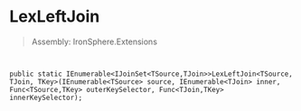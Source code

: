 ﻿

# LexLeftJoin

> Assembly: IronSphere.Extensions



```


public static IEnumerable<IJoinSet<TSource,TJoin>>LexLeftJoin<TSource, TJoin, TKey>(IEnumerable<TSource> source, IEnumerable<TJoin> inner, Func<TSource,TKey> outerKeySelector, Func<TJoin,TKey> innerKeySelector);
```